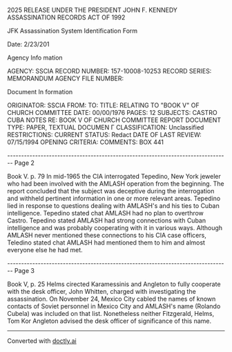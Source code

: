 2025 RELEASE UNDER THE PRESIDENT JOHN F. KENNEDY ASSASSINATION RECORDS ACT OF 1992

JFK Assassination System
Identification Form

Date: 2/23/201

Agency Info mation

AGENCY: SSCIA
RECORD NUMBER: 157-10008-10253
RECORD SERIES: MEMORANDUM
AGENCY FILE NUMBER:

Document In formation

ORIGINATOR: SSCIA
FROM:
TO:
TITLE: RELATING TO "BOOK V" OF CHURCH COMMITTEE
DATE: 00/00/1976
PAGES: 12
SUBJECTS:
CASTRO
CUBA
NOTES RE: BOOK V OF CHURCH COMMITTEE REPORT
DOCUMENT TYPE: PAPER, TEXTUAL DOCUMEN Γ
CLASSIFICATION: Unclassified
RESTRICTIONS:
CURRENT STATUS: Redact
DATE OF LAST REVIEW: 07/15/1994
OPENING CRITERIA:
COMMENTS: BOX 441


-------------------------------------------------------------------------------- Page 2

Book V. p. 79 In mid-1965 the CIA interrogated Tepedino, New York jeweler who had been involved with the AMLASH operation from the beginning. The report concluded that the subject was deceptive during the interrogation and withheld pertinent information in one or more relevant areas. Tepedino lied in response to questions dealing with AMLASH's and his ties to Cuban intelligence. Tepedino stated chat AMLASH had no plan to overthrow Castro. Tepedino stated AMLASH had strong connections with Cuban intelligence and was probably cooperating with it in various ways. Although AMLASH never mentioned these connections to his CIA case officers, Teledino stated chat AMLASH had mentioned them to him and almost everyone else he had met.


-------------------------------------------------------------------------------- Page 3

Book V, p. 25 Helms cirected Karamessinis and Angleton to fully cooperate with the desk officer, John Whitten, charged with investigating the assassination. On November 24, Mexico City cabled the names of known contacts of Soviet personnel in Mexico City and AMLASH's name (Rolando Cubela) was included on that list. Nonetheless neither Fitzgerald, Helms, Tom Kor Angleton advised the desk officer of significance of this name.


---
Converted with [doctly.ai](https://doctly.ai)